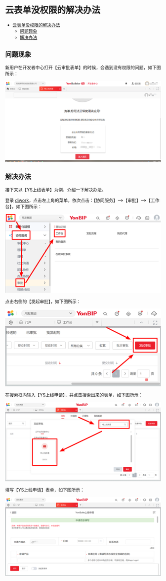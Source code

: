 # 云表单没权限的解决办法

- [云表单没权限的解决办法](#云表单没权限的解决办法)
  - [问题现象](#问题现象)
  - [解决办法](#解决办法)

## 问题现象

新用户在开发者中心打开【云审批表单】的时候，会遇到没有权限的问题，如下图所示：

![没有权限](./images/yb_access_questions_01.png)

## 解决办法

接下来以【YS上线表单】为例，介绍一下解决办法。

登录 [diwork](https://www.diwork.com)，点击左上角的菜单，依次点击：【协同服务】-->【审批】-->【工作台】，如下图所示：

![没有权限](./images/yb_access_questions_02.png)

点击右侧的【发起审批】，如下图所示：

![没有权限](./images/yb_access_questions_03.png)

在搜索框内输入【YS上线申请】，并点击搜索出来的表单，如下图所示：

![没有权限](./images/yb_access_questions_04.png)

填写【YS上线申请】表单，如下图所示：

![没有权限](./images/yb_access_questions_05.png)